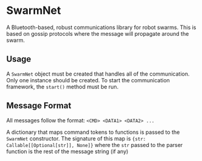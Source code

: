# SwarmNet

A Bluetooth-based, robust communications library for robot swarms. This is based on gossip protocols where the message will propagate around the swarm.

## Usage

A `SwarmNet` object must be created that handles all of the communication. Only one instance should be created. To start the communication framework, the `start()` method must be run.

## Message Format

All messages follow the format: `<CMD> <DATA1> <DATA2> ...`

A dictionary that maps command tokens to functions is passed to the `SwarmNet` constructor. The signature of this map is `{str: Callable[[Optional[str]], None]}` where the `str` passed to the parser function is the rest of the message string (if any)